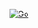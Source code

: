 [![Go](https://github.com/chirst/go-todo/actions/workflows/go.yml/badge.svg?branch=main)](https://github.com/chirst/go-todo/actions/workflows/go.yml)

